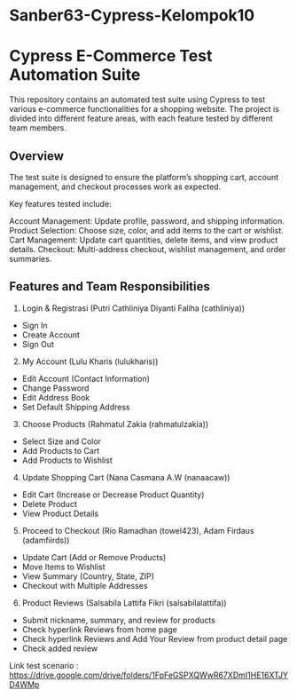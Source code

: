 # Sanber63-Cypress-Kelompok10
# Cypress E-Commerce Test Automation Suite

This repository contains an automated test suite using Cypress to test various e-commerce functionalities for a shopping website. The project is divided into different feature areas, with each feature tested by different team members.

## Overview

The test suite is designed to ensure the platform’s shopping cart, account management, and checkout processes work as expected.

Key features tested include:

Account Management: Update profile, password, and shipping information.
Product Selection: Choose size, color, and add items to the cart or wishlist.
Cart Management: Update cart quantities, delete items, and view product details.
Checkout: Multi-address checkout, wishlist management, and order summaries.

## Features and Team Responsibilities
1. Login & Registrasi (Putri Cathliniya Diyanti Faliha (cathliniya))
- Sign In
- Create Account
- Sign Out
2. My Account (Lulu Kharis (lulukharis))
- Edit Account (Contact Information)
- Change Password
- Edit Address Book
- Set Default Shipping Address
3. Choose Products (Rahmatul Zakia (rahmatulzakia))
- Select Size and Color
- Add Products to Cart
- Add Products to Wishlist
4. Update Shopping Cart (Nana Casmana A.W (nanaacaw))
- Edit Cart (Increase or Decrease Product Quantity)
- Delete Product
- View Product Details
5.  Proceed to Checkout (Rio Ramadhan (towel423), Adam Firdaus (adamfiirds))
- Update Cart (Add or Remove Products)
- Move Items to Wishlist
- View Summary (Country, State, ZIP)
- Checkout with Multiple Addresses
6.  Product Reviews (Salsabila Lattifa Fikri (salsabilalattifa))
- Submit nickname, summary, and review for products
- Check hyperlink Reviews from home page
- Check hyperlink Reviews and Add Your Review from product detail page
- Check added review

Link test scenario : https://drive.google.com/drive/folders/1FpFeGSPXQWwR67XDmI1HE16XTJYD4WMp
